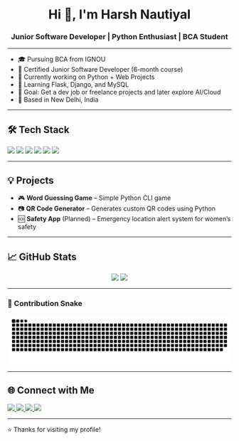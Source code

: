 <h1 align="center">Hi 👋, I'm Harsh Nautiyal</h1>
<h3 align="center">Junior Software Developer | Python Enthusiast | BCA Student</h3>

---

- 🎓 Pursuing BCA from IGNOU  
- 🧠 Certified Junior Software Developer (6-month course)  
- 🔭 Currently working on Python + Web Projects  
- 🌱 Learning Flask, Django, and MySQL  
- 🎯 Goal: Get a dev job or freelance projects and later explore AI/Cloud  
- 📍 Based in New Delhi, India

---

## 🛠️ Tech Stack

<p align="left">
  <img src="https://img.shields.io/badge/Python-3670A0?style=for-the-badge&logo=python&logoColor=ffdd54"/>
  <img src="https://img.shields.io/badge/HTML5-E34F26?style=for-the-badge&logo=html5&logoColor=white"/>
  <img src="https://img.shields.io/badge/Flask-black?style=for-the-badge&logo=flask&logoColor=white"/>
  <img src="https://img.shields.io/badge/MySQL-005C84?style=for-the-badge&logo=mysql&logoColor=white"/>
  <img src="https://img.shields.io/badge/Git-F05032?style=for-the-badge&logo=git&logoColor=white"/>
  <img src="https://img.shields.io/badge/Windows-0078D6?style=for-the-badge&logo=windows&logoColor=white"/>
</p>

---

## 💡 Projects

- 🎮 **Word Guessing Game** – Simple Python CLI game  
- 📷 **QR Code Generator** – Generates custom QR codes using Python  
- 🆘 **Safety App** (Planned) – Emergency location alert system for women’s safety

---

## 📈 GitHub Stats

<p align="center">
  <img src="https://github-readme-stats.vercel.app/api?username=harshnautiyal04&show_icons=true&theme=radical" width="47%"/>
  <img src="https://github-readme-stats.vercel.app/api/top-langs/?username=harshnautiyal04&layout=compact&theme=radical" width="47%"/>
</p>

---

### 🐍 Contribution Snake

![Snake animation](https://github.com/HarshNautiyal04/HarshNautiyal04/blob/output/github-contribution-grid-snake.svg)

---

## 🌐 Connect with Me

<p align="left">
  <a href="https://linkedin.com/in/(https://www.linkedin.com/in/harsh-nautiyal-970a20303/)" target="_blank">
    <img src="https://img.shields.io/badge/LinkedIn-blue?style=for-the-badge&logo=linkedin&logoColor=white" />
  </a>
  <a href="mailto:harshnautiyal31@gmail.com">
    <img src="https://img.shields.io/badge/Email-red?style=for-the-badge&logo=gmail&logoColor=white" />
  </a>
  <a href="https://instagram.com/harsh_nautiyal_" target="_blank">
    <img src="https://img.shields.io/badge/Instagram-pink?style=for-the-badge&logo=instagram&logoColor=white" />
  </a>
 <a href="https://twitter.com/HarshNautiyal04" target="_blank">
    <img src="https://img.shields.io/badge/Twitter-1DA1F2?style=for-the-badge&logo=twitter&logoColor=white" />
</a>
</p>

---

⭐️ Thanks for visiting my profile!  
